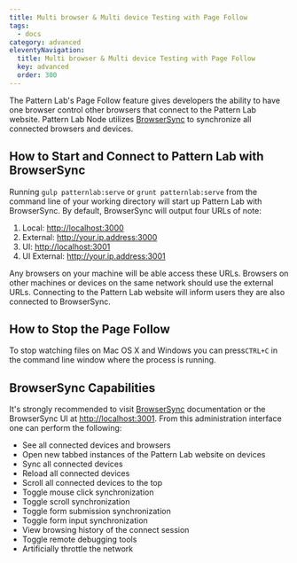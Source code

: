 ```yaml
---
title: Multi browser & Multi device Testing with Page Follow
tags:
  - docs
category: advanced
eleventyNavigation:
  title: Multi browser & Multi device Testing with Page Follow
  key: advanced
  order: 300
---
```


The Pattern Lab's Page Follow feature gives developers the ability to have one browser control other browsers that connect to the Pattern Lab website. Pattern Lab Node utilizes [BrowserSync](http://www.browsersync.io/) to synchronize all connected browsers and devices.

## How to Start and Connect to Pattern Lab with BrowserSync

Running `gulp patternlab:serve` or `grunt patternlab:serve` from the command line of your working directory will start up Pattern Lab with BrowserSync. By default, BrowserSync will output four URLs of note:

1. Local: [http://localhost:3000](http://localhost:3000)
2. External: http://your.ip.address:3000
3. UI: [http://localhost:3001](http://localhost:3001)
4. UI External: http://your.ip.address:3001

Any browsers on your machine will be able access these URLs. Browsers on other machines or devices on the same network should use the external URLs. Connecting to the Pattern Lab website will inform users they are also connected to BrowserSync.

## How to Stop the Page Follow

To stop watching files on Mac OS X and Windows you can press`CTRL+C` in the command line window where the process is running.

## BrowserSync Capabilities

It's strongly recommended to visit [BrowserSync](http://www.browsersync.io/) documentation or the BrowserSync UI at [http://localhost:3001](http://localhost:3001). From this administration interface one can perform the following:

- See all connected devices and browsers
- Open new tabbed instances of the Pattern Lab website on devices
- Sync all connected devices
- Reload all connected devices
- Scroll all connected devices to the top
- Toggle mouse click synchronization
- Toggle scroll synchronization
- Toggle form submission synchronization
- Toggle form input synchronization
- View browsing history of the connect session
- Toggle remote debugging tools
- Artificially throttle the network

